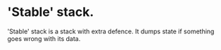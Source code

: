 # 'Stable' stack.

'Stable' stack is a stack with extra defence. It dumps state if something goes wrong with its data.
